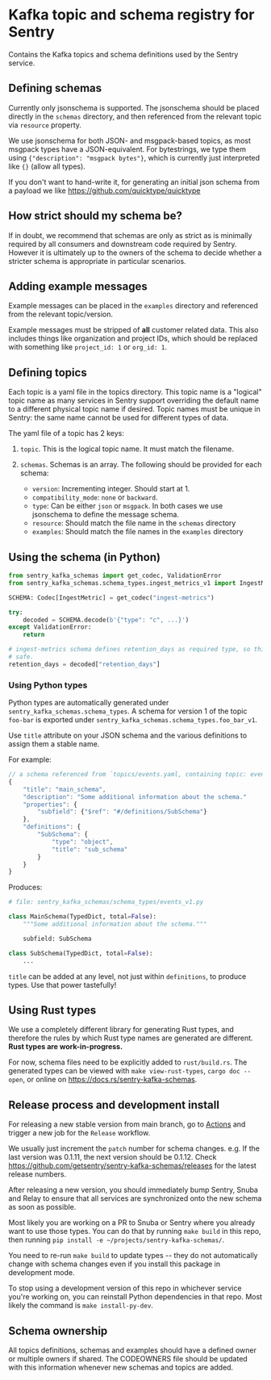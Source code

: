 # Kafka topic and schema registry for Sentry

Contains the Kafka topics and schema definitions used by the Sentry service.

## Defining schemas

Currently only jsonschema is supported. The jsonschema should be placed directly in the `schemas` directory, and then referenced from the relevant topic via `resource` property.

We use jsonschema for both JSON- and msgpack-based topics, as most msgpack types have a JSON-equivalent. For bytestrings, we type them using `{"description": "msgpack bytes"}`, which is currently just interpreted like `{}` (allow all types).

If you don't want to hand-write it, for generating an initial json schema from a payload we like https://github.com/quicktype/quicktype

## How strict should my schema be?

If in doubt, we recommend that schemas are only as strict as is minimally required by all consumers and downstream code required by Sentry. However it is ultimately up to the owners of the schema to decide whether a stricter schema is appropriate in particular scenarios.

## Adding example messages

Example messages can be placed in the `examples` directory and referenced from the relevant topic/version.

Example messages must be stripped of **all** customer related data. This also includes things like organization and project IDs, which should be replaced with something like `project_id: 1` or `org_id: 1`.

## Defining topics

Each topic is a yaml file in the topics directory. This topic name is a "logical" topic name as many services in Sentry support overriding the default name to a different physical topic name if desired. Topic names must be unique in Sentry: the same name cannot be used for different types of data.

The yaml file of a topic has 2 keys:

1. `topic`. This is the logical topic name. It must match the filename.

2. `schemas`. Schemas is an array. The following should be provided for each schema:
   - `version`: Incrementing integer. Should start at 1.
   - `compatibility_mode`: `none` or `backward`.
   - `type`: Can be either `json` or `msgpack`. In both cases we use
     jsonschema to define the message schema.
   - `resource`: Should match the file name in the `schemas` directory
   - `examples`: Should match the file names in the `examples` directory

## Using the schema (in Python)

```python
from sentry_kafka_schemas import get_codec, ValidationError
from sentry_kafka_schemas.schema_types.ingest_metrics_v1 import IngestMetric

SCHEMA: Codec[IngestMetric] = get_codec("ingest-metrics")

try:
    decoded = SCHEMA.decode(b'{"type": "c", ...}')
except ValidationError:
    return

# ingest-metrics schema defines retention_days as required type, so this is
# safe.
retention_days = decoded["retention_days"]
```

### Using Python types

Python types are automatically generated under
`sentry_kafka_schemas.schema_types`. A schema for version 1 of the topic
`foo-bar` is exported under `sentry_kafka_schemas.schema_types.foo_bar_v1`.

Use `title` attribute on your JSON schema and the various definitions to assign them a stable name.

For example:

```javascript
// a schema referenced from `topics/events.yaml, containing topic: events
{
    "title": "main_schema",
    "description": "Some additional information about the schema."
    "properties": {
        "subfield": {"$ref": "#/definitions/SubSchema"}
    },
    "definitions": {
        "SubSchema": {
            "type": "object",
            "title": "sub_schema"
        }
    }
}
```

Produces:

```python
# file: sentry_kafka_schemas/schema_types/events_v1.py

class MainSchema(TypedDict, total=False):
    """Some additional information about the schema."""

    subfield: SubSchema

class SubSchema(TypedDict, total=False):
    ...
```

`title` can be added at any level, not just within `definitions`, to produce
types. Use that power tastefully!

## Using Rust types

We use a completely different library for generating Rust types, and therefore
the rules by which Rust type names are generated are different. **Rust types
are work-in-progress.**

For now, schema files need to be explicitly added to `rust/build.rs`. The
generated types can be viewed with `make view-rust-types`, `cargo doc --open`, or
online on https://docs.rs/sentry-kafka-schemas.

## Release process and development install

For releasing a new stable version from main branch, go to
[Actions](https://github.com/getsentry/sentry-kafka-schemas/actions) and
trigger a new job for the `Release` workflow.

We usually just increment the `patch` number for schema changes.
e.g. If the last version was 0.1.11, the next version should be 0.1.12.
Check https://github.com/getsentry/sentry-kafka-schemas/releases for the latest release numbers.

After releasing a new version, you should immediately bump Sentry, Snuba and
Relay to ensure that all services are synchronized onto the new schema as
soon as possible.

Most likely you are working on a PR to Snuba or Sentry where you already want
to use those types. You can do that by running `make build` in this repo, then
running `pip install -e ~/projects/sentry-kafka-schemas/`.

You need to re-run `make build` to update types -- they do not automatically
change with schema changes even if you install this package in development
mode.

To stop using a development version of this repo in whichever service you're
working on, you can reinstall Python dependencies in that repo. Most likely the
command is `make install-py-dev`.

## Schema ownership

All topics definitions, schemas and examples should have a defined owner or multiple owners if shared.
The CODEOWNERS file should be updated with this information whenever new schemas and topics are added.

